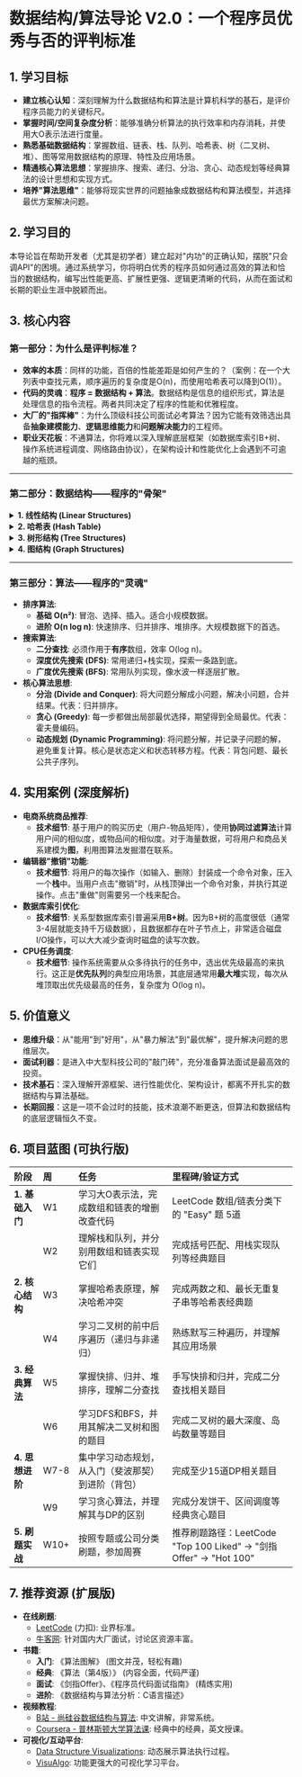 # 数据结构/算法导论 V2.0：一个程序员优秀与否的评判标准

## 1. 学习目标

- **建立核心认知**：深刻理解为什么数据结构和算法是计算机科学的基石，是评价程序员能力的关键标尺。
- **掌握时间/空间复杂度分析**：能够准确分析算法的执行效率和内存消耗，并使用大O表示法进行度量。
- **熟悉基础数据结构**：掌握数组、链表、栈、队列、哈希表、树（二叉树、堆）、图等常用数据结构的原理、特性及应用场景。
- **精通核心算法思想**：掌握排序、搜索、递归、分治、贪心、动态规划等经典算法的设计思想和实现方式。
- **培养"算法思维"**：能够将现实世界的问题抽象成数据结构和算法模型，并选择最优方案解决问题。

## 2. 学习目的

本导论旨在帮助开发者（尤其是初学者）建立起对"内功"的正确认知，摆脱"只会调API"的困境。通过系统学习，你将明白优秀的程序员如何通过高效的算法和恰当的数据结构，编写出性能更高、扩展性更强、逻辑更清晰的代码，从而在面试和长期的职业生涯中脱颖而出。

## 3. 核心内容

### 第一部分：为什么是评判标准？

- **效率的本质**：同样的功能，百倍的性能差距是如何产生的？（案例：在一个大列表中查找元素，顺序遍历的复杂度是O(n)，而使用哈希表可以降到O(1)）。
- **代码的灵魂**：**程序 = 数据结构 + 算法**。数据结构是信息的组织形式，算法是处理信息的指令流程。两者共同决定了程序的性能和优雅程度。
- **大厂的"指挥棒"**：为什么顶级科技公司面试必考算法？因为它能有效筛选出具备**抽象建模能力**、**逻辑思维能力**和**问题解决能力**的工程师。
- **职业天花板**：不通算法，你将难以深入理解底层框架（如数据库索引B+树、操作系统进程调度、网络路由协议），在架构设计和性能优化上会遇到不可逾越的瓶颈。

---

### 第二部分：数据结构——程序的"骨架"

<details>
<summary><b>1. 线性结构 (Linear Structures)</b></summary>

- **数组 (Array)**
  - **定义**: 一块连续的内存空间，通过索引访问元素。
  - **操作**: 读 O(1), 写 O(1), 插入/删除 O(n)。
  - **优缺点**: 读写快，内存连续缓存友好；但大小固定，插入删除慢。
- **链表 (Linked List)**
  - **定义**: 由节点组成，每个节点包含数据和指向下一个节点的指针。
  - **操作**: 读 O(n), 写 O(n), 插入/删除 O(1) (给定节点时)。
  - **优缺点**: 插入删除快，大小灵活；但访问慢，无法利用CPU缓存。
- **栈 (Stack)**
  - **定义**: 后进先出 (LIFO) 的数据结构。
  - **应用**: 函数调用栈、括号匹配、撤销操作。
- **队列 (Queue)**
  - **定义**: 先进先出 (FIFO) 的数据结构。
  - **应用**: 消息队列、任务调度、广度优先搜索。
</details>

<details>
<summary><b>2. 哈希表 (Hash Table)</b></summary>

- **定义**: 通过哈希函数将键(Key)映射到数组索引，实现快速访问。
- **核心**: 哈希函数的设计和冲突解决方法（链地址法、开放寻址法）。
- **操作**: 平均情况下增删改查均为 O(1)。
- **应用**: 几乎所有需要高效键值对存取的场景，如缓存、字典、对象属性。
</details>

<details>
<summary><b>3. 树形结构 (Tree Structures)</b></summary>
  
- **二叉搜索树 (BST)**: 左子树所有节点小于根，右子树所有节点大于根。
- **平衡二叉树 (AVL), 红黑树**: 为了防止BST退化成链表而设计的自平衡树，保证查询效率在 O(log n)。
- **堆 (Heap)**: 一种特殊的完全二叉树，分为最大堆和最小堆。常用于实现优先队列。
- **B/B+树**: 为磁盘等外部存储设计的多路搜索树，数据库索引的核心。
</details>

<details>
<summary><b>4. 图结构 (Graph Structures)</b></summary>

- **定义**: 由顶点(Vertex)和边(Edge)组成，用于表示多对多的关系。
- **表示法**: 邻接矩阵、邻接表。
- **应用**: 社交网络、地图导航、依赖关系分析。
</details>

---

### 第三部分：算法——程序的"灵魂"

- **排序算法**:
  - **基础 O(n²)**: 冒泡、选择、插入。适合小规模数据。
  - **进阶 O(n log n)**: 快速排序、归并排序、堆排序。大规模数据下的首选。
- **搜索算法**:
  - **二分查找**: 必须作用于**有序**数组，效率 O(log n)。
  - **深度优先搜索 (DFS)**: 常用递归+栈实现，探索一条路到底。
  - **广度优先搜索 (BFS)**: 常用队列实现，像水波一样逐层扩散。
- **核心算法思想**:
  - **分治 (Divide and Conquer)**: 将大问题分解成小问题，解决小问题，合并结果。代表：归并排序。
  - **贪心 (Greedy)**: 每一步都做出局部最优选择，期望得到全局最优。代表：霍夫曼编码。
  - **动态规划 (Dynamic Programming)**: 将问题分解，并记录子问题的解，避免重复计算。核心是状态定义和状态转移方程。代表：背包问题、最长公共子序列。

## 4. 实用案例 (深度解析)

- **电商系统商品推荐**:
  - **技术细节**: 基于用户的购买历史（用户-物品矩阵），使用**协同过滤算法**计算用户间的相似度，或物品间的相似度。对于海量数据，可将用户和商品关系建模为**图**，利用图算法发掘潜在联系。
- **编辑器"撤销"功能**:
  - **技术细节**: 将用户的每次操作（如输入、删除）封装成一个命令对象，压入一个**栈**中。当用户点击"撤销"时，从栈顶弹出一个命令对象，并执行其逆操作。点击"重做"则需要另一个栈来配合。
- **数据库索引优化**:
  - **技术细节**: 关系型数据库索引普遍采用**B+树**。因为B+树的高度很低（通常3-4层就能支持千万级数据），且数据都存在叶子节点上，非常适合磁盘I/O操作，可以大大减少查询时磁盘的读写次数。
- **CPU任务调度**:
  - **技术细节**: 操作系统需要从众多待执行的任务中，选出优先级最高的来执行。这正是**优先队列**的典型应用场景，其底层通常用**最大堆**实现，每次从堆顶取出优先级最高的任务，复杂度为 O(log n)。

## 5. 价值意义

- **思维升级**：从"能用"到"好用"，从"暴力解法"到"最优解"，提升解决问题的思维层次。
- **面试利器**：是进入中大型科技公司的"敲门砖"，充分准备算法面试是最高效的投资。
- **技术基石**：深入理解开源框架、进行性能优化、架构设计，都离不开扎实的数据结构与算法基础。
- **长期回报**：这是一项不会过时的技能，技术浪潮不断更迭，但算法和数据结构的底层逻辑恒久不变。

## 6. 项目蓝图 (可执行版)

| 阶段 | 周 | 任务 | 里程碑/验证方式 |
| :--- | :-- | :--- | :--- |
| **1. 基础入门** | W1 | 学习大O表示法，完成数组和链表的增删改查代码 | LeetCode 数组/链表分类下的 "Easy" 题 5道 |
| | W2 | 理解栈和队列，并分别用数组和链表实现它们 | 完成括号匹配、用栈实现队列等经典题目 |
| **2. 核心结构** | W3 | 掌握哈希表原理，解决哈希冲突 | 完成两数之和、最长无重复子串等哈希表经典题 |
| | W4 | 学习二叉树的前中后序遍历（递归与非递归） | 熟练默写三种遍历，并理解其应用场景 |
| **3. 经典算法** | W5 | 掌握快排、归并、堆排序，理解二分查找 | 手写快排和归并，完成二分查找相关题目 |
| | W6 | 学习DFS和BFS，并用其解决二叉树和图的题目 | 完成二叉树的最大深度、岛屿数量等题目 |
| **4. 思想进阶** | W7-8 | 集中学习动态规划，从入门（斐波那契）到进阶（背包） | 完成至少15道DP相关题目 |
| | W9 | 学习贪心算法，并理解其与DP的区别 | 完成分发饼干、区间调度等经典贪心题目 |
| **5. 刷题实战** | W10+ | 按照专题或公司分类刷题，参加周赛 | 推荐刷题路径：LeetCode "Top 100 Liked" -> "剑指Offer" -> "Hot 100" |

## 7. 推荐资源 (扩展版)

- **在线刷题**:
  - [LeetCode](https://leetcode-cn.com/) (力扣): 业界标准。
  - [牛客网](https://www.nowcoder.com/): 针对国内大厂面试，讨论区资源丰富。
- **书籍**:
  - **入门**: 《算法图解》 (图文并茂，轻松有趣)
  - **经典**: 《算法（第4版）》 (内容全面，代码严谨)
  - **面试**: 《剑指Offer》、《程序员代码面试指南》 (精炼实用)
  - **进阶**: 《数据结构与算法分析：C语言描述》
- **视频教程**:
  - [B站 - 尚硅谷数据结构与算法](https://www.bilibili.com/video/BV1E4411H73v): 中文讲解，非常系统。
  - [Coursera - 普林斯顿大学算法课](https://www.coursera.org/learn/algorithms-part1): 经典中的经典，英文授课。
- **可视化/互动平台**:
  - [Data Structure Visualizations](https://www.cs.usfca.edu/~galles/visualization/Algorithms.html): 动态展示算法执行过程。
  - [VisuAlgo](https://visualgo.net/en): 功能更强大的可视化学习平台。
